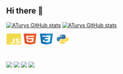 ## Hi there 👋

[![ATurys GitHub stats](https://github-readme-stats.vercel.app/api?username=ATurys&show_icons=true&theme=dark&bg_color=00000000&hide_rank=true#gh-dark-mode-only)](https://github.com/anuraghazra/github-readme-stats#gh-dark-mode-only)
[![ATurys GitHub stats](https://github-readme-stats.vercel.app/api?username=ATurys&show_icons=true&theme=dark&bg_color=00000000&hide_rank=true#gh-light-mode-only)](https://github.com/anuraghazra/github-readme-stats#gh-light-mode-only)

<div style="display: inline_block">
  <img align="center" alt="Arthur-Js" height="30" width="40" src="https://raw.githubusercontent.com/devicons/devicon/master/icons/javascript/javascript-plain.svg">
  <img align="center" alt="Arthur-HTML" height="30" width="40" src="https://raw.githubusercontent.com/devicons/devicon/master/icons/html5/html5-original.svg">
  <img align="center" alt="Arthur-CSS" height="30" width="40" src="https://raw.githubusercontent.com/devicons/devicon/master/icons/css3/css3-original.svg">
  <img align="center" alt="Arthur-Python" height="30" width="40" src="https://raw.githubusercontent.com/devicons/devicon/master/icons/python/python-original.svg">
</div>

 ##

<div><br>
 <a href="https://www.instagram.com/arthur_duarte_biehl" target="_blank"><img src="https://img.shields.io/badge/-Instagram-%23E4405F?style=for-the-badge&logo=instagram&logoColor=white" target="_blank"></a>
 <a href="https://www.twitch.tv/turyyss" target="_blank"><img src="https://img.shields.io/badge/Twitch-9146FF?style=for-the-badge&logo=twitch&logoColor=white" target="_blank"></a>
 <a href = "mailto:arithur300@gmail.com"><img src="https://img.shields.io/badge/-Gmail-%23333?style=for-the-badge&logo=gmail&logoColor=white" target="_blank"></a>
 <a href="https://www.linkedin.com/in/arthurduartebiehl" target="_blank"><img src="https://img.shields.io/badge/-LinkedIn-%230077B5?style=for-the-badge&logo=linkedin&logoColor=white" target="_blank"></a> 
</div>
